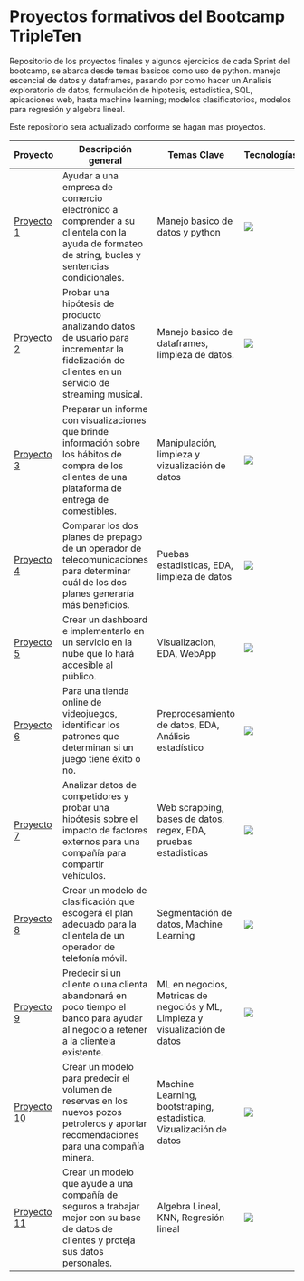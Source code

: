 # Proyectos formativos del Bootcamp TripleTen

Repositorio de los proyectos finales y algunos ejercicios de cada Sprint del bootcamp, se abarca desde temas basicos como uso de python. manejo escencial de datos y dataframes, pasando por como hacer un Analisis exploratorio de datos, formulación de hipotesis, estadistica, SQL, apicaciones web, hasta machine learning; modelos clasificatorios, modelos para regresión y algebra lineal.

Este repositorio sera actualizado conforme se hagan mas proyectos.

| Proyecto   | Descripción general | Temas Clave | Tecnologías |
|------------|---------------------|-------------|-------------|
| [Proyecto 1](./Sprint_1) | Ayudar a una empresa de comercio electrónico a comprender a su clientela con la ayuda de formateo de string, bucles y sentencias condicionales. |  Manejo basico de datos y python | <a href="https://skillicons.dev"> <img src="https://skillicons.dev/icons?i=python" /> </a> |
| [Proyecto 2](./Sprint_2) | Probar una hipótesis de producto analizando datos de usuario para incrementar la fidelización de clientes en un servicio de streaming musical. | Manejo basico de dataframes, limpieza de datos.  | <a href="https://skillicons.dev"> <img src="https://skillicons.dev/icons?i=python" /> </a> |
| [Proyecto 3](./Sprint_3) | Preparar un informe con visualizaciones que brinde información sobre los hábitos de compra de los clientes de una plataforma de entrega de comestibles. | Manipulación, limpieza y vizualización de datos  | <a href="https://skillicons.dev"> <img src="https://skillicons.dev/icons?i=python" /> </a> |
| [Proyecto 4](./Sprint_4) | Comparar los dos planes de prepago de un operador de telecomunicaciones para determinar cuál de los dos planes generaría más beneficios. | Puebas estadisticas, EDA, limpieza de datos  | <a href="https://skillicons.dev"> <img src="https://skillicons.dev/icons?i=python" /> </a> |
| [Proyecto 5](./Sprint_5/proyect5) | Crear un dashboard e implementarlo en un servicio en la nube que lo hará accesible al público. | Visualizacion, EDA, WebApp | <a href="https://skillicons.dev"> <img src="https://skillicons.dev/icons?i=git,github,vscode,python&perline=2" /> </a>  |
| [Proyecto 6](./Sprint_6) | Para una tienda online de videojuegos, identificar los patrones que determinan si un juego tiene éxito o no. | Preprocesamiento de datos, EDA, Análisis estadístico | <a href="https://skillicons.dev"> <img src="https://skillicons.dev/icons?i=vscode,python" /> </a> |
| [Proyecto 7](./Sprint_7) | Analizar datos de competidores y probar una hipótesis sobre el impacto de factores externos para una compañía para compartir vehículos. | Web scrapping, bases de datos, regex, EDA, pruebas estadisticas  | <a href="https://skillicons.dev"> <img src="https://skillicons.dev/icons?i=regex,mysql,vscode,python&perline=2" /> </a> |
| [Proyecto 8](./Sprint_8) | Crear un modelo de clasificación que escogerá el plan adecuado para la clientela de un operador de telefonía móvil. | Segmentación de datos, Machine Learning | <a href="https://skillicons.dev"> <img src="https://skillicons.dev/icons?i=sklearn,vscode,python&perline=3" /> </a> |
| [Proyecto 9](./Sprint_9) | Predecir si un cliente o una clienta abandonará en poco tiempo el banco para ayudar al negocio a retener a la clientela existente. | ML en negocios, Metricas de negociós y ML, Limpieza y visualización de datos | <a href="https://skillicons.dev"> <img src="https://skillicons.dev/icons?i=sklearn,vscode,python&perline=3" /> </a> |
| [Proyecto 10](./Sprint_10) | Crear un modelo para predecir el volumen de reservas en los nuevos pozos petroleros y aportar recomendaciones para una compañía minera. | Machine Learning, bootstraping, estadistica, Vizualización de datos  | <a href="https://skillicons.dev"> <img src="https://skillicons.dev/icons?i=sklearn,vscode,python&perline=3" /> </a> |
| [Proyecto 11](./Sprint_11) | Crear un modelo que ayude a una compañía de seguros a trabajar mejor con su base de datos de clientes y proteja sus datos personales. | Algebra Lineal, KNN, Regresión lineal | <a href="https://skillicons.dev"> <img src="https://skillicons.dev/icons?i=vscode,latex,python&perline=3" /> </a> |


